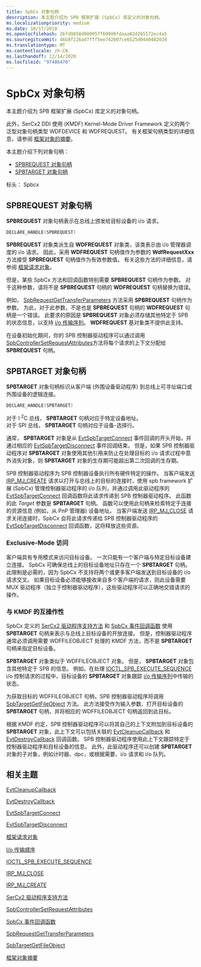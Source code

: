 ```yaml
---
title: SpbCx 对象句柄
description: 本主题介绍为 SPB 框架扩展 (SpbCx) 库定义的对象句柄。
ms.localizationpriority: medium
ms.date: 10/17/2018
ms.openlocfilehash: 26fd9858d900957f69999fdaaa82d265172ec4a5
ms.sourcegitcommit: 46b8f226ad7fff5ee742007ce6525d0440482034
ms.translationtype: MT
ms.contentlocale: zh-CN
ms.lasthandoff: 12/14/2020
ms.locfileid: "97486470"
---
```

# <a name="spbcx-object-handles"></a>SpbCx 对象句柄

本主题介绍为 SPB 框架扩展 (SpbCx) 库定义的对象句柄。

此外，SerCx2 DDI 使用 (KMDF) Kernel-Mode Driver Framework 定义的两个泛型对象句柄类型 WDFDEVICE 和 WDFREQUEST。
有关框架句柄类型的详细信息，请参阅 [框架对象的摘要](../wdf/summary-of-framework-objects.md)。

本主题介绍下列对象句柄：

* [SPBREQUEST 对象句柄](#spbrequest-object-handle)
* [SPBTARGET 对象句柄](#spbtarget-object-handle)

标头： Spbcx

## <a name="spbrequest-object-handle"></a>SPBREQUEST 对象句柄

**SPBREQUEST** 对象句柄表示在总线上颁发给目标设备的 i/o 请求。

```cpp
DECLARE_HANDLE(SPBREQUEST)
```

**SPBREQUEST** 对象类派生自 **WDFREQUEST** 对象类，该类表示由 i/o 管理器调度的 i/o 请求。
因此，采用 **WDFREQUEST** 句柄值作为参数的 **WdfRequestXxx** 方法接受 **SPBREQUEST** 句柄值作为有效参数值。
有关这些方法的详细信息，请参阅 [框架请求对象](../wdf/framework-request-objects.md)。

但是，某些 SpbCx 方法和回调函数特别需要 **SPBREQUEST** 句柄作为参数。
对于这种参数，请将不是 **SPBREQUEST** 句柄的 **WDFREQUEST** 句柄替换为错误。

例如， [SpbRequestGetTransferParameters](/windows-hardware/drivers/ddi/spbcx/nf-spbcx-spbrequestgettransferparameters) 方法采用 **SPBREQUEST** 句柄作为参数。
为此，对于此参数，不是也是 **SPBREQUEST** 句柄的 **WDFREQUEST** 句柄是一个错误。
此要求的原因是 **SPBREQUEST** 对象必须存储其他特定于 SPB 的状态信息，以支持 [i/o 传输序列](./i-o-transfer-sequences.md)。
**WDFREQUEST** 基对象类不提供此支持。

在设备初始化期间，你的 SPB 控制器驱动程序可以通过调用 [SpbControllerSetRequestAttributes](/windows-hardware/drivers/ddi/spbcx/nf-spbcx-spbcontrollersetrequestattributes)方法将每个请求的上下文分配给 **SPBREQUEST** 句柄。
  
## <a name="spbtarget-object-handle"></a>SPBTARGET 对象句柄

**SPBTARGET** 对象句柄标识从客户端 (外围设备驱动程序) 到总线上可寻址端口或外围设备的逻辑连接。

   ```cpp
   DECLARE_HANDLE(SPBTARGET)
   ```

对于 I <sup>2</sup>C 总线， **SPBTARGET** 句柄对应于特定设备地址。  
对于 SPI 总线， **SPBTARGET** 句柄对应于设备-选择行。

通常， **SPBTARGET** 对象是从 [EvtSpbTargetConnect](/windows-hardware/drivers/ddi/spbcx/nc-spbcx-evt_spb_target_connect) 事件回调的开头开始，并通过相应的 [EvtSpbTargetDisconnect](/windows-hardware/drivers/ddi/spbcx/nc-spbcx-evt_spb_target_disconnect) 事件回调结束。 但是，如果 SPB 控制器驱动程序对 **SPBTARGET** 对象使用其他引用来防止在处理目标的 i/o 请求过程中意外消失对象，则 **SPBTARGET** 对象的生存期可能超出第二次回调的生存期。

SPB 控制器驱动程序为 SPB 控制器设备执行所有硬件特定的操作。
当客户端发送 [IRP_MJ_CREATE](../ifs/irp-mj-create.md) 请求以打开与总线上的目标的连接时，使用 spb framework 扩展 (SpbCx) 管理控制器驱动程序的 i/o 队列，并通过调用此驱动程序的 [EvtSpbTargetConnect](/windows-hardware/drivers/ddi/spbcx/nc-spbcx-evt_spb_target_connect) 回调函数将此请求传递到 SPB 控制器驱动程序。
此函数的此 _Target_ 参数是 **SPBTARGET** 句柄。
函数可以使用此句柄来检索特定于连接的资源信息 (例如，从 PnP 管理器) 设备地址。
当客户端发送 [IRP_MJ_CLOSE](../kernel/irp-mj-close.md) 请求关闭连接时，SpbCx 会将此请求传递给 SPB 控制器驱动程序的 [EvtSpbTargetDisconnect](/windows-hardware/drivers/ddi/spbcx/nc-spbcx-evt_spb_target_disconnect) 回调函数，这将释放这些资源。

### <a name="exclusive-mode-access"></a>Exclusive-Mode 访问

客户端具有专用模式来访问目标设备。 一次只能有一个客户端与特定目标设备建立连接。
SpbCx 可确保总线上的目标设备地址只存在一个 **SPBTARGET** 句柄。
此限制是必需的，因为 SpbCx 不支持将两个或更多客户端发送到目标设备的 i/o 请求交叉。
如果目标设备必须能够接收来自多个客户端的请求，则此设备需要 MUX 驱动程序（独立于控制器驱动程序），这些驱动程序可以正确地交错请求的操作。

### <a name="interoperability-with-kmdf"></a>与 KMDF 的互操作性

SpbCx 定义的 [SerCx2 驱动程序支持方法](/windows-hardware/drivers/ddi/sercx/#functions) 和 [SpbCx 事件回调函数](/previous-versions/hh450911(v=vs.85)) 使用 **SPBTARGET** 句柄来表示与总线上目标设备的开放连接。
但是，控制器驱动程序通常必须调用需要 WDFFILEOBJECT 处理的 KMDF 方法，而不是 **SPBTARGET** 句柄来指定目标设备。

**SPBTARGET** 对象类似于 WDFFILEOBJECT 对象。 但是， **SPBTARGET** 对象包含其他特定于 SPB 的信息。
例如，在处理 [IOCTL_SPB_EXECUTE_SEQUENCE](https://msdn.microsoft.com/library/windows/hardware/hh450857) i/o 控制请求的过程中，目标设备的 **SPBTARGET** 对象跟踪 [i/o 传输序列](./i-o-transfer-sequences.md)中传输的状态。

为获取目标的 WDFFILEOBJECT 句柄，SPB 控制器驱动程序将调用 [SpbTargetGetFileObject](/windows-hardware/drivers/ddi/spbcx/nf-spbcx-spbtargetgetfileobject) 方法。
此方法接受作为输入参数、打开目标设备的 **SPBTARGET** 句柄，并将相应的 WDFFILEOBJECT 句柄返回到此目标。

根据 KMDF 约定，SPB 控制器驱动程序可以将其自己的上下文附加到目标设备的 **SPBTARGET** 对象，此上下文可以包括关联的 [EvtCleanupCallback](/windows-hardware/drivers/ddi/wdfobject/nc-wdfobject-evt_wdf_object_context_cleanup) 和 [EvtDestroyCallback](/windows-hardware/drivers/ddi/wdfobject/nc-wdfobject-evt_wdf_object_context_destroy) 回调函数。
SPB 控制器驱动程序使用此上下文跟踪特定于控制器驱动程序和目标设备的信息。
此外，此驱动程序还可以创建 **SPBTARGET** 对象的子对象，例如计时器、dpc，或根据需要、i/o 请求和 i/o 队列。

## <a name="related-topics"></a>相关主题

[EvtCleanupCallback](/windows-hardware/drivers/ddi/wdfobject/nc-wdfobject-evt_wdf_object_context_cleanup)

[EvtDestroyCallback](/windows-hardware/drivers/ddi/wdfobject/nc-wdfobject-evt_wdf_object_context_destroy)

[EvtSpbTargetConnect](/windows-hardware/drivers/ddi/spbcx/nc-spbcx-evt_spb_target_connect)

[EvtSpbTargetDisconnect](/windows-hardware/drivers/ddi/spbcx/nc-spbcx-evt_spb_target_disconnect)

[框架请求对象](../wdf/framework-request-objects.md)

[I/o 传输顺序](./i-o-transfer-sequences.md)

[IOCTL_SPB_EXECUTE_SEQUENCE](https://msdn.microsoft.com/library/windows/hardware/hh450857)

[IRP_MJ_CLOSE](../kernel/irp-mj-close.md)

[IRP_MJ_CREATE](../ifs/irp-mj-create.md)

[SerCx2 驱动程序支持方法](/windows-hardware/drivers/ddi/sercx)

[SpbControllerSetRequestAttributes](/windows-hardware/drivers/ddi/spbcx/nf-spbcx-spbcontrollersetrequestattributes)

[SpbCx 事件回调函数](/previous-versions/hh450911(v=vs.85))

[SpbRequestGetTransferParameters](/windows-hardware/drivers/ddi/spbcx/nf-spbcx-spbrequestgettransferparameters)

[SpbTargetGetFileObject](/windows-hardware/drivers/ddi/spbcx/nf-spbcx-spbtargetgetfileobject)

[框架对象摘要](../wdf/summary-of-framework-objects.md)